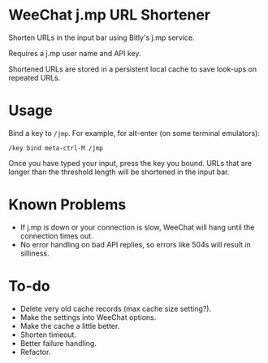 # WeeChat j.mp URL Shortener

Shorten URLs in the input bar using Bitly's j.mp service.

Requires a j.mp user name and API key.

Shortened URLs are stored in a persistent local cache to save look-ups on
repeated URLs.

# Usage

Bind a key to `/jmp`. For example, for alt-enter (on some terminal emulators):

    /key bind meta-ctrl-M /jmp

Once you have typed your input, press the key you bound. URLs that are longer
than the threshold length will be shortened in the input bar.

# Known Problems

* If j.mp is down or your connection is slow, WeeChat will hang until the
connection times out.
* No error handling on bad API replies, so errors like 504s will result in
silliness.

# To-do

* Delete very old cache records (max cache size setting?).
* Make the settings into WeeChat options.
* Make the cache a little better.
* Shorten timeout.
* Better failure handling.
* Refactor.

